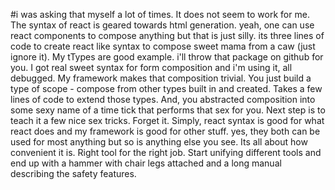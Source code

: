#i was asking that myself a lot of times. 
 It does not seem to work for me. The syntax of react is geared towards html generation. yeah, one can use react 
 components to compose anything but that is just silly. its three lines of code to create react like syntax to 
 compose sweet mama from a caw (just ignore it). My tTypes are good example. i'll throw that package on github for you. 
 I got real sweet syntax for form composition and i'm using it, all debugged. My framework makes that composition trivial.
 You just build a type of scope - compose from other types built in and created. Takes a few lines of code to extend those 
 types. And, you abstracted composition into some sexy name of a time tick that performs that sex for you. Next step is to 
 teach it a few nice sex tricks. Forget it.
 Simply, react syntax is good for what react does and my framework is good for other stuff. 
 yes, they both can be used for most anything but so is anything else you see. Its all about how convenient it is. 
 Right tool for the right job. Start unifying different tools and end up with a hammer with chair 
 legs attached and a long manual describing the safety features.
